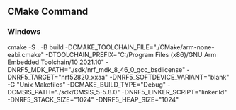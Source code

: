 ## CMake Command

### Windows
cmake -S . -B build -DCMAKE_TOOLCHAIN_FILE="./CMake/arm-none-eabi.cmake" -DTOOLCHAIN_PREFIX="C:/Program Files (x86)/GNU Arm Embedded Toolchain/10 2021.10" -DNRF5_MDK_PATH="./sdk/nrf_mdk_8_46_0_gcc_bsdlicense" -DNRF5_TARGET="nrf52820_xxaa" -DNRF5_SOFTDEVICE_VARIANT="blank" -G "Unix Makefiles" -DCMAKE_BUILD_TYPE="Debug" -DCMSIS_PATH="./sdk/CMSIS_5-5.8.0"  -DNRF5_LINKER_SCRIPT="linker.ld" -DNRF5_STACK_SIZE="1024" -DNRF5_HEAP_SIZE="1024"